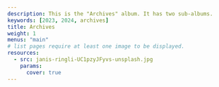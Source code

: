 ```yaml
---
description: This is the "Archives" album. It has two sub-albums.
keywords: [2023, 2024, archives]
title: Archives
weight: 1
menus: "main"
# list pages require at least one image to be displayed.
resources:
  - src: janis-ringli-UC1pzyJFyvs-unsplash.jpg
    params:
      cover: true
---
```


